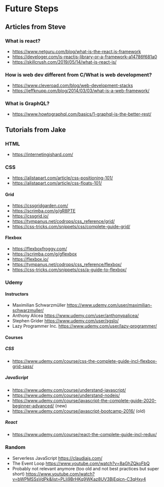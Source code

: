 # Future Steps

## Articles from Steve

### What is react?

- https://www.netguru.com/blog/what-is-the-react.js-framework
- https://develoger.com/is-reactjs-library-or-a-framework-a14786f681a0
- https://skillcrush.com/2019/05/14/what-is-react-js/

### How is web dev different from C/What is web development?

- https://www.cleveroad.com/blog/web-development-stacks
- https://jeffknupp.com/blog/2014/03/03/what-is-a-web-framework/

### What is GraphQL?

- https://www.howtographql.com/basics/1-graphql-is-the-better-rest/

## Tutorials from Jake

### HTML

- https://internetingishard.com/

### CSS

- https://alistapart.com/article/css-positioning-101/
- https://alistapart.com/article/css-floats-101/

#### Grid

- https://cssgridgarden.com/
- https://scrimba.com/g/gR8PTE
- https://cssgrid.io/
- https://tympanus.net/codrops/css_reference/grid/
- https://css-tricks.com/snippets/css/complete-guide-grid/

#### Flexbox

- https://flexboxfroggy.com/
- https://scrimba.com/g/gflexbox
- https://flexbox.io/
- https://tympanus.net/codrops/css_reference/flexbox/
- https://css-tricks.com/snippets/css/a-guide-to-flexbox/

### Udemy

#### Instructors

- Maximilian Schwarzmüller https://www.udemy.com/user/maximilian-schwarzmuller/
- Anthony Alicea https://www.udemy.com/user/anthonypalicea/
- Stephen Grider https://www.udemy.com/user/sgslo/
- Lazy Programmer Inc. https://www.udemy.com/user/lazy-programmer/

#### Courses

##### CSS

- https://www.udemy.com/course/css-the-complete-guide-incl-flexbox-grid-sass/

##### JavaScript

- https://www.udemy.com/course/understand-javascript/
- https://www.udemy.com/course/understand-nodejs/
- https://www.udemy.com/course/javascript-the-complete-guide-2020-beginner-advanced/ (new)
- https://www.udemy.com/course/javascript-bootcamp-2016/ (old)

##### React

- https://www.udemy.com/course/react-the-complete-guide-incl-redux/

### Random

- Serverless JavaScript https://claudiajs.com/
- The Event Loop https://www.youtube.com/watch?v=8aGhZQkoFbQ
- Probably not relevant anymore (too old and not best practices but super short) https://www.youtube.com/watch?v=bWPMSSsVdPk&list=PLlj9BrHKq9WKaz8UV3BjEqicn-C3qHxy4
